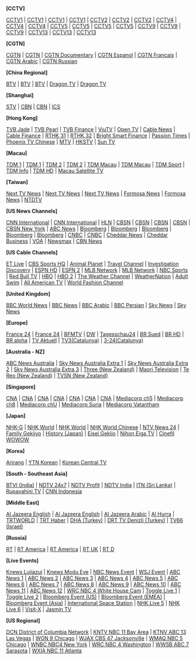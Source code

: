 **[CCTV]**

[CCTV1](http://cctvcnch5c.v.wscdns.com/live/cctv1_2/index.m3u8) | [CCTV1](http://ivi.bupt.edu.cn/hls/cctv1hd.m3u8) | [CCTV1](http://ivi.bupt.edu.cn/hls/cctv1.m3u8) | [CCTV1](http://cctvksw.v.kcdnvip.com/live/cctv1_1/index.m3u8) | [CCTV2](http://cctvcnch5c.v.wscdns.com/live/cctv2_2/index.m3u8) | [CCTV2](http://ivi.bupt.edu.cn/hls/cctv2.m3u8) | [CCTV2](http://cctvksw.v.kcdnvip.com/live/cctv2_1/index.m3u8) | [CCTV4](http://cctvcnch5c.v.wscdns.com/live/cctv4_2/index.m3u8) | [CCTV4](http://ivi.bupt.edu.cn/hls/cctv4.m3u8) | [CCTV4](http://cctvksw.v.kcdnvip.com/live/cctv4_1/index.m3u8) | [CCTV5](http://ivi.bupt.edu.cn/hls/cctv5hd.m3u8) | [CCTV5](http://ivi.bupt.edu.cn/hls/cctv5.m3u8) | [CCTV5](http://cctvcnch5c.v.wscdns.com/live/cctv5_2/index.m3u8) | [CCTV5](http://cctvksw.v.kcdnvip.com/live/cctv5_1/index.m3u8) | [CCTV9](http://cctvcnch5c.v.wscdns.com/live/cctvjilu_2/index.m3u8) | [CCTV9](http://ivi.bupt.edu.cn/hls/cctv9.m3u8) | [CCTV9](http://cctvksw.v.kcdnvip.com/live/cctvjilu_1/index.m3u8) | [CCTV13](http://cctvcnch5c.v.wscdns.com/live/cctv13_2/index.m3u8) | [CCTV13](http://ivi.bupt.edu.cn/hls/cctv13.m3u8) | [CCTV13](http://cctvksw.v.kcdnvip.com/live/cctv13_1/index.m3u8)

**[CGTN]**

[CGTN](https://news.cgtn.com/resource/live/english/cgtn-news.m3u8) | [CGTN](http://ivi.bupt.edu.cn/hls/cctv16.m3u8) | [CGTN Documentary](https://news.cgtn.com/resource/live/document/cgtn-doc.m3u8) | [CGTN Espanol](https://news.cgtn.com/resource/live/espanol/cgtn-e.m3u8) | [CGTN Francais](https://news.cgtn.com/resource/live/french/cgtn-f.m3u8) | [CGTN Arabic](https://news.cgtn.com/resource/live/arabic/cgtn-a.m3u8) | [CGTN Russian](https://news.cgtn.com/resource/live/russian/cgtn-r.m3u8)

**[China Regional]**

[BTV](http://huaweicdn.hb.chinamobile.com/PLTV/88888888/224/3221225975/3.m3u8) | [BTV](http://ivi.bupt.edu.cn/hls/btv1hd.m3u8) | [BTV](http://ivi.bupt.edu.cn/hls/btv1.m3u8) | [Dragon TV](http://ivi.bupt.edu.cn/hls/dfhd.m3u8) | [Dragon TV](http://ivi.bupt.edu.cn/hls/dftv.m3u8)

**[Shanghai]**

[STV](http://huaweicdn.hb.chinamobile.com/PLTV/88888888/224/3221225973/3.m3u8) | [CBN](http://w1.livecdn.yicai.com/hls/live/CBN_ld/live.m3u8) | [CBN](http://m1.livecdn.yicai.com/hls/live/CBN_ld/live.m3u8) | [ICS](http://huaweicdn.hb.chinamobile.com/PLTV/88888888/224/3221225972/3.m3u8)

**[Hong Kong]**

[TVB Jade](http://m.567it.com/jade.m3u8) | [TVB Pearl](http://m.567it.com/Pearl.m3u8) | [TVB Finance](http://e1.vdowowza.vip.hk1.tvb.com/tvblive/smil:mobilehd_financeintl.smil/chunklist.m3u8) | [ViuTV](http://viutv99-i.akamaihd.net/hls/live/265284/live1/master.m3u8) | [Open TV](http://media.fantv.hk/m3u8/archive/channel2.m3u8) | [Cable News](http://ottproxy1.mott.tv/livehls/MOB-SCC/index.m3u8?token=128c23e3733abd26b35145f59b2bf86f94e726a5ceeaa96ea0139b483cb2ae928efd5679243064b8904e1fcd84b2cddb&sessionID=suBYLNfg49z4) | [Cable Finance](http://ottproxy1.mott.tv/livehls/MOB-NGW/index.m3u8?token=128c23e3733abd26b35145f59b2bf86f94e726a5ceeaa96ea0139b483cb2ae928efd5679243064b8904e1fcd84b2cddb&sessionID=ttrQ5Q1Yh9ce) | [RTHK 31](http://rthklive1-lh.akamaihd.net/i/rthk31_1@167495/index_2052_av-b.m3u8) | [RTHK 32](http://rthklive2-lh.akamaihd.net/i/rthk32_1@168450/index_2052_av-b.m3u8) | [Bright Smart Finance](http://202.69.67.66:443/webcast/bshdlive-pc/playlist.m3u8) | [Passion Times](http://ptmirror3.passiontimes.hk/hls3/582000/stream.m3u8) | [Phoenix TV Chinese](http://218.202.220.2:5000/nn_live.m3u8?id=FHZW) | [MTV](http://unilivemtveu-lh.akamaihd.net/i/mtvno_1@346424/master.m3u8) | [HKSTV](http://zhibo.hkstv.tv/livestream/mutfysrq/playlist.m3u8) | [Sun TV](https://stream.isuntv.com/680k/mid_video_index.m3u8)

**[Macau]**

[TDM 1](https://live4.tdm.com.mo/ch1/_definst_/ch1.live/playlist.m3u8) | [TDM 1](http://61.244.22.4/ch1/ch1.live/playelist.m3u8) | [TDM 2](https://live4.tdm.com.mo/ch2/_definst_/ch2.live/playlist.m3u8) | [TDM 2](http://61.244.22.4/ch2/ch2.live/playelist.m3u8) | [TDM Macau](https://live4.tdm.com.mo/ch3/_definst_/ch3.live/playlist.m3u8) | [TDM Macau](http://61.244.22.4/ch3/ch3.live/playelist.m3u8) | [TDM Sport](https://live4.tdm.com.mo/ch4/_definst_/sport_ch4.live/playlist.m3u8) | [TDM Info](https://live4.tdm.com.mo/ch5/_definst_/info_ch5.live/playlist.m3u8) | [TDM HD](https://live4.tdm.com.mo/ch6/_definst_/hd_ch6.live/playlist.m3u8) | [Macau Satellite TV](http://stream.mastvnet.com/MSTV/SD/live.m3u8)

**[Taiwan]**

[Next TV News](http://wowza4.nexttv.com.tw/liveedge/eratv3/chunklist.m3u8) | [Next TV News](http://wowza4.nexttv.com.tw/liveedge/eratv2/chunklist.m3u8) | [Next TV News](http://wowza4.nexttv.com.tw/liveedge/eratv1/chunklist.m3u8) | [Formosa News](https://6.mms.vlog.xuite.net/hls/ftvtv/index.m3u8) | [Formosa News](http://210.61.56.23/hls/ftvtv/index.m3u8) | [NTDTV](http://174.127.67.246/live400/playlist.m3u8)

**[US News Channels]**

[CNN International](http://ott-cdn.ucom.am/s27/index.m3u8) | [CNN International](http://218.202.220.2:5000/nn_live.m3u8?id=CNN) | [HLN](https://1161275585.rsc.cdn77.org/LS-ATL-54548-7/tracks-v4a1/mono.m3u8) | [CBSN](https://www.cbsnews.com/common/video/cbsn_header_prod.m3u8) | [CBSN](https://cbsnhls-i.akamaihd.net/hls/live/264710/cbsn_hlsprod_2/master_360.m3u8) | [CBSN](https://www.cbsnews.com/common/video/dai_prod.m3u8) | [CBSN](http://cbsnewshd-lh.akamaihd.net/i/CBSNHD_7@199302/master.m3u8) | [CBSN New York](https://dai.google.com/linear/hls/event/rtcMlf4RTvOEkaudeany5w/master.m3u8) | [ABC News](https://abclive2-lh.akamaihd.net/i/abc_live11@423404/master.m3u8) | [Bloomberg](https://bblive-liveprodapnortheast.hs.llnwd.net/btv/desktop/ap_live.m3u8) | [Bloomberg](https://liveproduseast.akamaized.net/btv/desktop/us_live.m3u8) | [Bloomberg](https://liveprodeuwest.akamaized.net/btv/desktop/eu_live.m3u8) | [Bloomberg](https://liveprodapnortheast.akamaized.net/btv/desktop/aus_live.m3u8) | [Bloomberg](https://liveproduseast.akamaized.net/us/Channel-USTV-AWS-virginia-1/Source-USTV-1000-1_live.m3u8) | [CNBC](https://1674331492.rsc.cdn77.org/LS-ATL-54548-14/tracks-v1a1/mono.m3u8) | [CNBC](http://ott-cdn.ucom.am/s65/index.m3u8) | [Cheddar News](https://livestream.chdrstatic.com/7ab3250ab8cbce90487ec1d6f5ab5b4de073a4d71ec3fe83d677230882ce5729/cheddar-42620/CheddarOwnedStream/cheddardigital/index.m3u8) | [Cheddar Business](https://live.chdrstatic.com/cheddar/index.m3u8) | [VOA](http://voa-lh.akamaihd.net/i/voa_mpls_tvmc6@320298/master.m3u8) | [Newsmax](https://nmxlive.akamaized.net/hls/live/529965/Live_1/index.m3u8) | [CBN News](http://bcliveuniv-lh.akamaihd.net/i/news_1@194050/master.m3u8)

**[US Cable Channels]**

[ET Live](https://etlive-mediapackage-fastly.cbsaavideo.com/out/v1/6769f717ef374f8f87e213fad1705c86/manifest.m3u8) | [CBS Sports HQ](https://cbssportsdc-lh.akamaihd.net/i/dc_1@136737/master.m3u8) | [Animal Planet](http://80.80.160.168/live/1/live.m3u8) | [Travel Channel](http://80.80.160.168/live/3/live.m3u8) | [Investigation Discovery](http://80.80.160.168/live/5/live.m3u8) | [ESPN HD](http://80.80.160.168/live/6/live.m3u8) | [ESPN 2](http://80.80.160.168/live/6/2500000/live.m3u8) | [MLB Network](http://mlblive-akc.mlb.com/ls01/mlbam/mlb_network/NETWORK_LINEAR_1/master_wired.m3u8) | [MLB Network](http://mlblive-akc.mlb.com/ls01/mlbam/mlb_network/NETWORK_LINEAR_1/master_mobile.m3u8) | [NBC Sports](http://203.154.243.32:8088/live/nba/index.m3u8) | [Red Bull TV](https://rbmn-live.akamaized.net/hls/live/590964/BoRB-AT/master.m3u8) | [HBO](http://218.202.220.2:5000/nn_live.m3u8?id=HBO) | [HBO 2](http://161.0.157.5/PLTV/88888888/224/3221227026/03.m3u8) | [The Weather Channel](https://weather-lh.akamaihd.net/i/twc_1@92006/master.m3u8) | [WeatherNation](http://cdnapi.kaltura.com/p/931702/sp/93170200/playManifest/entryId/1_oorxcge2/format/applehttp/protocol/http/uiConfId/28428751/a.m3u8) | [Adult Swim](http://adultswimhls-i.akamaihd.net/hls/live/238460/adultswim/main/1/master.m3u8) | [All American TV](http://dcunilive30-lh.akamaihd.net/i/dclive_1@535522/master.m3u8) | [World Fashion Channel](http://wfc.bonus-tv.ru:80/cdn/wfcint/tracks-v1a1/index.m3u8)

**[United Kingdom]**

[BBC World News](http://163.172.186.160:8081/02AygYWmZnxOW1Jac1xarT4INGVI2ND6dBQR82QrRdGr/live/bbcworld/mono.m3u8) | [BBC News](https://1636691764.rsc.cdn77.org/LS-ATL-54548-11/index.m3u8) | [BBC Arabic](http://bbcwshdlive01-lh.akamaihd.net/i/atv_1@61433/master.m3u8) | [BBC Persian](http://bbcwshdlive01-lh.akamaihd.net/i/ptv_1@78015/master.m3u8) | [Sky News](http://skydvn-nowtv-atv-prod.skydvn.com/atv/skynews/1404/live/04.m3u8) | [Sky News](http://skydvn-nowtv-atv-prod.skydvn.com/atv/skynews/1404/live/06.m3u8)

**[Europe]**

[France 24](http://static.france24.com/live/F24_EN_LO_HLS/live_ios.m3u8) | [France 24](http://f24hls-i.akamaihd.net/hls/live/221193/F24_EN_LO_HLS/master_900.m3u8) | [BFMTV](https://bfmtvalive1-a.akamaihd.net/9824d8182ef7475abb5cb41f0d2b71d0/eu-central-1/876450610001/dd257bd6bff64eccb0a29b54cc705a07/playlist_ssaiM.m3u8) | [DW](http://dwstream4-lh.akamaihd.net/i/dwstream4_live@131329/master.m3u8) | [Tagesschau24](http://tagesschau-lh.akamaihd.net/i/tagesschau_1@119231/master.m3u8) | [BR Sued](http://livestreams.br.de/i/bfssued_germany@119890/master.m3u8) | [BR HD](http://livestreams.br.de/i/bfsnord_germany@119898/master.m3u8) | [BR alpha](http://livestreams.br.de/i/bralpha_germany@119899/master.m3u8) | [TV Aktuell](http://tvaktuellr.iptv-playoutcenter.de:1935/tvaktuellr/tvaktuellr.stream_3/.m3u8) | [TV3(Catalunya)](http://ccma-tva-int-abertis-live.hls.adaptive.level3.net/int/ngrp:tv3_mobil/playlist.m3u8) | [3-24(Catalunya)]( http://ccma-tva-int-abertis-live.hls.adaptive.level3.net/int/ngrp:324_mobil/playlist.m3u8)

**[Australia - NZ]**

[ABC News Australia](https://abc-iview-mediapackagestreams-1.akamaized.net/out/v1/50345bf35f664739912f0b255c172ae9/index.m3u8) | [Sky News Australia Extra 1](https://skynewsau-live.akamaized.net/hls/live/2002689/skynewsau-extra1/master.m3u8) | [Sky News Australia Extra 2](https://skynewsau-live.akamaized.net/hls/live/2002690/skynewsau-extra2/master.m3u8) | [Sky News Australia Extra 3](https://skynewsau-live.akamaized.net/hls/live/2002691/skynewsau-extra3/master.m3u8) | [Three (New Zealand)](http://mediaworks-i.akamaihd.net/hls/live/220435/3812193411001/3news_live/master.m3u8) | [Maori Television](https://bcsecurelivehls-i.akamaihd.net/hls/live/720612/1614493167001_1/master.m3u8) | [Te Reo (New Zealand)](https://bcsecurelivehls-i.akamaihd.net/hls/live/720613/1614493167001_2/master.m3u8) | [TVSN (New Zealand)](https://tvsn-i.akamaihd.net/hls/live/261837/tvsn_nz/tvsn_nz_4m5_4500.m3u8)

**[Singapore]**

[CNA](https://d2e1asnsl7br7b.cloudfront.net/7782e205e72f43aeb4a48ec97f66ebbe/index.m3u8) | [CNA](https://d2e1asnsl7br7b.cloudfront.net/7782e205e72f43aeb4a48ec97f66ebbe/index_1.m3u8) | [CNA](https://d2e1asnsl7br7b.cloudfront.net/7782e205e72f43aeb4a48ec97f66ebbe/index_2.m3u8) | [CNA](https://d2e1asnsl7br7b.cloudfront.net/7782e205e72f43aeb4a48ec97f66ebbe/index_3.m3u8) | [CNA](https://d2e1asnsl7br7b.cloudfront.net/7782e205e72f43aeb4a48ec97f66ebbe/index_4.m3u8) | [CNA](https://d2e1asnsl7br7b.cloudfront.net/7782e205e72f43aeb4a48ec97f66ebbe/index_5.m3u8) | [CNA](https://tglmp03.akamaized.net/out/v1/4d59504cda84408ba48f4c0c4414f355/master.m3u8) | [Mediacorp ch5](https://tglmp02.akamaized.net/out/v1/f091238359f8455f8396cef639d0d9f7/master.m3u8) | [Mediacorp ch8](https://tglmp02.akamaized.net/out/v1/fc10702fcb024ed79ff1ab36bb54f779/master.m3u8) | [Mediacorp chU](https://tglmp03.akamaized.net/out/v1/b27afa589617426ea177726bbb5b0c6c/master.m3u8) | [Mediacorp Suria](https://tglmp04.akamaized.net/out/v1/8e365164d7e04f4fad7eaa5e43c05d49/master.m3u8) | [Mediacorp Vatantham](https://tglmp03.akamaized.net/out/v1/230bc7050839446b87c86268df536ab6/master.m3u8)

**[Japan]**

[NHK-G](https://nhknewssimul-i.akamaihd.net/hls/live/226063/nhknewssimul/playlist.m3u8) | [NHK World](https://nhkworld.webcdn.stream.ne.jp/www11/nhkworld-tv/global/263941/live_wa_s.m3u8) | [NHK World](https://nhkworld.webcdn.stream.ne.jp/www11/nhkworld-tv/sycc-live/zh/domestic/playlist.m3u8) | [NHK World Chinese](https://nhkworld.webcdn.stream.ne.jp/www11/nhkworld-tv/zh/725580/livecom_zh.m3u8) | [NTV News 24](https://n24-cdn-live.ntv.co.jp/ch01/index.m3u8) | [Family Gekijyo](http://192.240.127.34:1935/live/cs11.stream/media_1254.m3u8) | [History (Japan)](http://192.240.127.34:1935/live/cs14.stream/media_1254.m3u8) | [Eisei Gekijo](http://192.240.127.34:1935/live/cs18.stream/media_1254.m3u8) | [Nihon Eiga TV](http://192.240.127.34:1935/live/cs19.stream/media_1254.m3u8) | [Cinefil WOWOW](http://192.240.127.34:1935/live/cs27.stream/media_1254.m3u8)

**[Korea]**

[Arirang](http://amdlive.ctnd.com.edgesuite.net/arirang_1ch/smil:arirang_1ch.smil/playlist.m3u8) | [YTN Korean](http://ytnmmd.mmdlive.lldns.net/ytnmmd/9484b70302db4786886ae40308bf45a1/manifest.m3u8) | [Korean Central TV](http://tv.nknews.org/tvhls/stream.m3u8)

**[South - Southeast Asia]**

[BTVI (India)](http://bloomtv.live-s.cdn.bitgravity.com/cdn-live-b5/_definst_/bloomtv/live/feed01/playlist.m3u8) | [NDTV 24x7](https://ndtv24x7elemarchana.akamaized.net/hls/live/2003678/ndtv24x7/ndtv24x7master.m3u8) | [NDTV Profit](https://ndtvprofitelemarchana.akamaized.net/hls/live/2003680/ndtvprofit/ndtvprofitmaster.m3u8) | [NDTV India](https://ndtvindiaelemarchana.akamaized.net/hls/live/2003679/ndtvindia/ndtvindiamaster.m3u8) | [ITN (Sri Lanka)](http://cdncities.com/itndvr2/itndvr2/playlist.m3u8) | [Rupavahini TV](http://dammikartmp.tulix.tv/slrc1/slrc1/playlist.m3u8) | [CNN Indonesia](http://live.cnnindonesia.com/livecnn/smil:cnntv.smil/chunklist.m3u8)

**[Middle East]**

[Al Jazeera English](http://aljazeera-eng-apple-live.adaptive.level3.net/apple/aljazeera/english/appleman.m3u8) | [Al Jazeera English](https://english.streaming.aljazeera.net/aljazeera/english2/index4147.m3u8) | [Al Jazeera Arabic](http://aljazeera-ara-hd-live.hls.adaptive.level3.net/aljazeera/arabic2/index2073.m3u8) | [Al Hurra](http://mbnhls-lh.akamaihd.net/i/MBN_1@118619/master.m3u8) | [TRTWORLD](http://trtcanlitv-lh.akamaihd.net/i/TRTWORLD_1@321783/master.m3u8) | [TRT Haber](http://trtcanlitv-lh.akamaihd.net/i/TRTHABERHD_1@181942/master.m3u8) | [DHA (Turkey)](http://live.netd.com.tr/S1/HLS_LIVE/dha1/index.m3u8) | [DRT TV Denizli (Turkey)](http://stream2.taksimbilisim.com:1935/drt/smil:drt.smil/drttv.m3u8) | [TV66 (Israel)](http://edge1.il.kab.tv/rtplive/tv66-heb-high.stream/playlist.m3u8)

**[Russia]**

[RT](https://rt-news.secure.footprint.net/1103.m3u8) | [RT America](https://rt-news.secure.footprint.net/1103-inadv-qidx-1k_v3.m3u8) | [RT America](http://rt-usa.secure.footprint.net:80/1105.m3u8) | [RT UK](https://rt-uk.secure.footprint.net/1106.m3u8) | [RT D](https://rt-doc.secure.footprint.net/1101.m3u8)

**[Live Events]**

[Knews Lujiazui](http://bililive.kksmg.com/hls/sdi7000/playlist.m3u8) | [Knews Modu Eye](http://bililive.kksmg.com/hls/sdi80/playlist.m3u8) | [NBC News Event](http://nbcnews-lh.akamaihd.net/i/nbc_live11@183427/master.m3u8) | [WSJ Event](http://wsjlivehls-lh.akamaihd.net/i/events1_1@174990/master.m3u8) | [ABC News 1](https://abclive1-lh.akamaihd.net/i/abc_live01@423395/master.m3u8) | [ABC News 2](https://abclive1-lh.akamaihd.net/i/abc_live02@423396/master.m3u8) | [ABC News 3](https://abclive1-lh.akamaihd.net/i/abc_live03@423397/master.m3u8) | [ABC News 4](https://abclive1-lh.akamaihd.net/i/abc_live04@423398/master.m3u8) | [ABC News 5](https://abclive1-lh.akamaihd.net/i/abc_live05@423399/master.m3u8) | [ABC News 6](https://abclive1-lh.akamaihd.net/i/abc_live06@423400/master.m3u8) | [ABC News 7](https://abclive1-lh.akamaihd.net/i/abc_live07@423401/master.m3u8) | [ABC News 8](https://abclive1-lh.akamaihd.net/i/abc_live08@423402/master.m3u8) | [ABC News 9](https://abclive1-lh.akamaihd.net/i/abc_live09@420891/master.m3u8) | [ABC News 10](https://abclive1-lh.akamaihd.net/i/abc_live10@420897/master.m3u8) | [ABC News 11](https://abclive2-lh.akamaihd.net/i/abc_live11@423404/master.m3u8) | [ABC News 12](https://abclive2-lh.akamaihd.net/i/abc_live12@423405/master.m3u8) | [WRC NBC 4 White House Cam](http://wrclive-f.akamaihd.net/i/wrcb2_1@46880/master.m3u8) | [Toggle Live 1](https://d1yo9qxy129lnb.cloudfront.net/hls/tlivepcweb/prog_index.m3u8) | [Toggle Live 2](https://d1bztpr6dj4xga.cloudfront.net/hls/tlive2pcweb/prog_index.m3u8) | [Bloomberg Event (US)](https://bblive-liveproduseast.hs.llnwd.net/btv/desktop/us_event.m3u8) | [Bloomberg Event (EMEA)](https://liveprodeuwest.akamaized.net/btv/desktop/eu_event.m3u8) | [Bloomberg Event (Asia)](https://liveprodapnortheast.akamaized.net/btv/desktop/ap_event.m3u8) | [International Space Station](http://iphone-streaming.ustream.tv/uhls/17074538/streams/live/iphone/playlist.m3u8) | [NHK Live 5](https://nhknewsreal5-i.akamaihd.net/hls/live/267603/nhknewsreal5/playlist.m3u8) | [NHK Live 6](https://nhknewsreal6-i.akamaihd.net/hls/live/267604/nhknewsreal6/playlist.m3u8) | [Visit-X](http://stream.visit-x.tv/vxtv/live_720p/playlist.m3u8) | [Jasmin TV](http://109.71.162.112:1935/live/hd.jasminchannel.stream/PAZ_Chega_de_Guerras.m3u8)

**[US Regional]**

[DCN District of Columbia Network](http://video.oct.dc.gov/out/u/DCN.m3u8) | [KNTV NBC 11 Bay Area](http://kntvlive-f.akamaihd.net/i/kntvb2_1@15530/master.m3u8) | [KTNV ABC 13 Las Vegas](https://content.uplynk.com/channel/39919d3f7a074eefa8bf579214e952f9.m3u8) | [WGN 9 Chicago](http://wgntribune-lh.akamaihd.net/i/WGNPrimary_1@304622/master.m3u8) | [WJAX CBS 47 Jacksonville](http://svc-lvanvato-cxtv-wjax.cmgvideo.com/wjax/2564k/index.m3u8) | [WMAQ NBC 5 Chicago](http://wmaqlive-f.akamaihd.net/i/wmaqa1_1@22923/master.m3u8) | [WNBC NBC4 New York](http://wnbclive-f.akamaihd.net/i/wnbca1_1@13992/master.m3u8) | [WRC NBC 4 Washington](http://wrclive-f.akamaihd.net/i/wrcb1_1@46880/master.m3u8) | [WWSB ABC 7 Sarasota](http://live.field59.com/wwsb/ngrp:wwsb1_all/playlist.m3u8) | [WXIA NBC 11 Atlanta](http://wxia-lh.akamaihd.net/i/WXIALive_1@342562/master.m3u8)